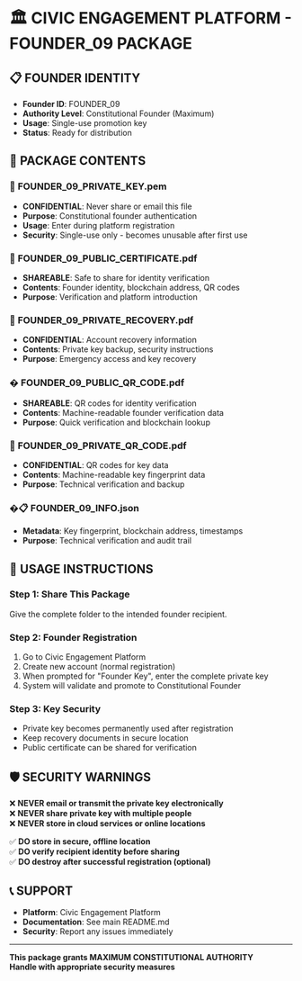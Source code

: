 # 🏛️ CIVIC ENGAGEMENT PLATFORM - FOUNDER_09 PACKAGE

## 📋 FOUNDER IDENTITY
- **Founder ID**: FOUNDER_09
- **Authority Level**: Constitutional Founder (Maximum)
- **Usage**: Single-use promotion key
- **Status**: Ready for distribution

## 📁 PACKAGE CONTENTS

### 🔑 **FOUNDER_09_PRIVATE_KEY.pem**
- **CONFIDENTIAL**: Never share or email this file
- **Purpose**: Constitutional founder authentication
- **Usage**: Enter during platform registration
- **Security**: Single-use only - becomes unusable after first use

### 📄 **FOUNDER_09_PUBLIC_CERTIFICATE.pdf**
- **SHAREABLE**: Safe to share for identity verification
- **Contents**: Founder identity, blockchain address, QR codes
- **Purpose**: Verification and platform introduction

### 📄 **FOUNDER_09_PRIVATE_RECOVERY.pdf**
- **CONFIDENTIAL**: Account recovery information
- **Contents**: Private key backup, security instructions
- **Purpose**: Emergency access and key recovery

### � **FOUNDER_09_PUBLIC_QR_CODE.pdf**
- **SHAREABLE**: QR codes for identity verification
- **Contents**: Machine-readable founder verification data
- **Purpose**: Quick verification and blockchain lookup

### 📄 **FOUNDER_09_PRIVATE_QR_CODE.pdf**
- **CONFIDENTIAL**: QR codes for key data
- **Contents**: Machine-readable key fingerprint data
- **Purpose**: Technical verification and backup

### �📋 **FOUNDER_09_INFO.json**
- **Metadata**: Key fingerprint, blockchain address, timestamps
- **Purpose**: Technical verification and audit trail

## 🎯 USAGE INSTRUCTIONS

### **Step 1: Share This Package**
Give the complete folder to the intended founder recipient.

### **Step 2: Founder Registration**
1. Go to Civic Engagement Platform
2. Create new account (normal registration)
3. When prompted for "Founder Key", enter the complete private key
4. System will validate and promote to Constitutional Founder

### **Step 3: Key Security**
- Private key becomes permanently used after registration
- Keep recovery documents in secure location
- Public certificate can be shared for verification

## 🛡️ SECURITY WARNINGS

❌ **NEVER email or transmit the private key electronically**  
❌ **NEVER share private key with multiple people**  
❌ **NEVER store in cloud services or online locations**  

✅ **DO store in secure, offline location**  
✅ **DO verify recipient identity before sharing**  
✅ **DO destroy after successful registration (optional)**  

## 📞 SUPPORT

- **Platform**: Civic Engagement Platform
- **Documentation**: See main README.md
- **Security**: Report any issues immediately

---
**This package grants MAXIMUM CONSTITUTIONAL AUTHORITY**  
**Handle with appropriate security measures**

